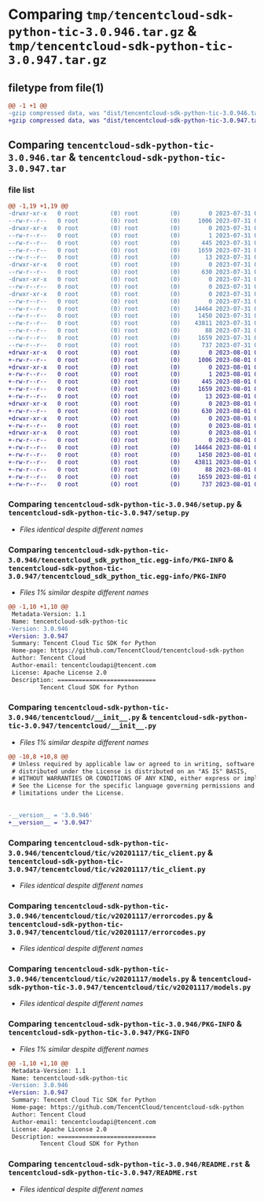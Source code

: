 # Comparing `tmp/tencentcloud-sdk-python-tic-3.0.946.tar.gz` & `tmp/tencentcloud-sdk-python-tic-3.0.947.tar.gz`

## filetype from file(1)

```diff
@@ -1 +1 @@
-gzip compressed data, was "dist/tencentcloud-sdk-python-tic-3.0.946.tar", last modified: Mon Jul 31 00:37:41 2023, max compression
+gzip compressed data, was "dist/tencentcloud-sdk-python-tic-3.0.947.tar", last modified: Tue Aug  1 00:57:53 2023, max compression
```

## Comparing `tencentcloud-sdk-python-tic-3.0.946.tar` & `tencentcloud-sdk-python-tic-3.0.947.tar`

### file list

```diff
@@ -1,19 +1,19 @@
-drwxr-xr-x   0 root         (0) root         (0)        0 2023-07-31 00:37:41.000000 tencentcloud-sdk-python-tic-3.0.946/
--rw-r--r--   0 root         (0) root         (0)     1006 2023-07-31 00:37:41.000000 tencentcloud-sdk-python-tic-3.0.946/setup.py
-drwxr-xr-x   0 root         (0) root         (0)        0 2023-07-31 00:37:41.000000 tencentcloud-sdk-python-tic-3.0.946/tencentcloud_sdk_python_tic.egg-info/
--rw-r--r--   0 root         (0) root         (0)        1 2023-07-31 00:37:41.000000 tencentcloud-sdk-python-tic-3.0.946/tencentcloud_sdk_python_tic.egg-info/dependency_links.txt
--rw-r--r--   0 root         (0) root         (0)      445 2023-07-31 00:37:41.000000 tencentcloud-sdk-python-tic-3.0.946/tencentcloud_sdk_python_tic.egg-info/SOURCES.txt
--rw-r--r--   0 root         (0) root         (0)     1659 2023-07-31 00:37:41.000000 tencentcloud-sdk-python-tic-3.0.946/tencentcloud_sdk_python_tic.egg-info/PKG-INFO
--rw-r--r--   0 root         (0) root         (0)       13 2023-07-31 00:37:41.000000 tencentcloud-sdk-python-tic-3.0.946/tencentcloud_sdk_python_tic.egg-info/top_level.txt
-drwxr-xr-x   0 root         (0) root         (0)        0 2023-07-31 00:37:41.000000 tencentcloud-sdk-python-tic-3.0.946/tencentcloud/
--rw-r--r--   0 root         (0) root         (0)      630 2023-07-31 00:37:41.000000 tencentcloud-sdk-python-tic-3.0.946/tencentcloud/__init__.py
-drwxr-xr-x   0 root         (0) root         (0)        0 2023-07-31 00:37:41.000000 tencentcloud-sdk-python-tic-3.0.946/tencentcloud/tic/
--rw-r--r--   0 root         (0) root         (0)        0 2023-07-31 00:37:41.000000 tencentcloud-sdk-python-tic-3.0.946/tencentcloud/tic/__init__.py
-drwxr-xr-x   0 root         (0) root         (0)        0 2023-07-31 00:37:41.000000 tencentcloud-sdk-python-tic-3.0.946/tencentcloud/tic/v20201117/
--rw-r--r--   0 root         (0) root         (0)        0 2023-07-31 00:37:41.000000 tencentcloud-sdk-python-tic-3.0.946/tencentcloud/tic/v20201117/__init__.py
--rw-r--r--   0 root         (0) root         (0)    14464 2023-07-31 00:37:41.000000 tencentcloud-sdk-python-tic-3.0.946/tencentcloud/tic/v20201117/tic_client.py
--rw-r--r--   0 root         (0) root         (0)     1450 2023-07-31 00:37:41.000000 tencentcloud-sdk-python-tic-3.0.946/tencentcloud/tic/v20201117/errorcodes.py
--rw-r--r--   0 root         (0) root         (0)    43811 2023-07-31 00:37:41.000000 tencentcloud-sdk-python-tic-3.0.946/tencentcloud/tic/v20201117/models.py
--rw-r--r--   0 root         (0) root         (0)       88 2023-07-31 00:37:41.000000 tencentcloud-sdk-python-tic-3.0.946/setup.cfg
--rw-r--r--   0 root         (0) root         (0)     1659 2023-07-31 00:37:41.000000 tencentcloud-sdk-python-tic-3.0.946/PKG-INFO
--rw-r--r--   0 root         (0) root         (0)      737 2023-07-31 00:37:41.000000 tencentcloud-sdk-python-tic-3.0.946/README.rst
+drwxr-xr-x   0 root         (0) root         (0)        0 2023-08-01 00:57:53.000000 tencentcloud-sdk-python-tic-3.0.947/
+-rw-r--r--   0 root         (0) root         (0)     1006 2023-08-01 00:57:53.000000 tencentcloud-sdk-python-tic-3.0.947/setup.py
+drwxr-xr-x   0 root         (0) root         (0)        0 2023-08-01 00:57:53.000000 tencentcloud-sdk-python-tic-3.0.947/tencentcloud_sdk_python_tic.egg-info/
+-rw-r--r--   0 root         (0) root         (0)        1 2023-08-01 00:57:53.000000 tencentcloud-sdk-python-tic-3.0.947/tencentcloud_sdk_python_tic.egg-info/dependency_links.txt
+-rw-r--r--   0 root         (0) root         (0)      445 2023-08-01 00:57:53.000000 tencentcloud-sdk-python-tic-3.0.947/tencentcloud_sdk_python_tic.egg-info/SOURCES.txt
+-rw-r--r--   0 root         (0) root         (0)     1659 2023-08-01 00:57:53.000000 tencentcloud-sdk-python-tic-3.0.947/tencentcloud_sdk_python_tic.egg-info/PKG-INFO
+-rw-r--r--   0 root         (0) root         (0)       13 2023-08-01 00:57:53.000000 tencentcloud-sdk-python-tic-3.0.947/tencentcloud_sdk_python_tic.egg-info/top_level.txt
+drwxr-xr-x   0 root         (0) root         (0)        0 2023-08-01 00:57:53.000000 tencentcloud-sdk-python-tic-3.0.947/tencentcloud/
+-rw-r--r--   0 root         (0) root         (0)      630 2023-08-01 00:57:53.000000 tencentcloud-sdk-python-tic-3.0.947/tencentcloud/__init__.py
+drwxr-xr-x   0 root         (0) root         (0)        0 2023-08-01 00:57:53.000000 tencentcloud-sdk-python-tic-3.0.947/tencentcloud/tic/
+-rw-r--r--   0 root         (0) root         (0)        0 2023-08-01 00:57:53.000000 tencentcloud-sdk-python-tic-3.0.947/tencentcloud/tic/__init__.py
+drwxr-xr-x   0 root         (0) root         (0)        0 2023-08-01 00:57:53.000000 tencentcloud-sdk-python-tic-3.0.947/tencentcloud/tic/v20201117/
+-rw-r--r--   0 root         (0) root         (0)        0 2023-08-01 00:57:53.000000 tencentcloud-sdk-python-tic-3.0.947/tencentcloud/tic/v20201117/__init__.py
+-rw-r--r--   0 root         (0) root         (0)    14464 2023-08-01 00:57:53.000000 tencentcloud-sdk-python-tic-3.0.947/tencentcloud/tic/v20201117/tic_client.py
+-rw-r--r--   0 root         (0) root         (0)     1450 2023-08-01 00:57:53.000000 tencentcloud-sdk-python-tic-3.0.947/tencentcloud/tic/v20201117/errorcodes.py
+-rw-r--r--   0 root         (0) root         (0)    43811 2023-08-01 00:57:53.000000 tencentcloud-sdk-python-tic-3.0.947/tencentcloud/tic/v20201117/models.py
+-rw-r--r--   0 root         (0) root         (0)       88 2023-08-01 00:57:53.000000 tencentcloud-sdk-python-tic-3.0.947/setup.cfg
+-rw-r--r--   0 root         (0) root         (0)     1659 2023-08-01 00:57:53.000000 tencentcloud-sdk-python-tic-3.0.947/PKG-INFO
+-rw-r--r--   0 root         (0) root         (0)      737 2023-08-01 00:57:53.000000 tencentcloud-sdk-python-tic-3.0.947/README.rst
```

### Comparing `tencentcloud-sdk-python-tic-3.0.946/setup.py` & `tencentcloud-sdk-python-tic-3.0.947/setup.py`

 * *Files identical despite different names*

### Comparing `tencentcloud-sdk-python-tic-3.0.946/tencentcloud_sdk_python_tic.egg-info/PKG-INFO` & `tencentcloud-sdk-python-tic-3.0.947/tencentcloud_sdk_python_tic.egg-info/PKG-INFO`

 * *Files 1% similar despite different names*

```diff
@@ -1,10 +1,10 @@
 Metadata-Version: 1.1
 Name: tencentcloud-sdk-python-tic
-Version: 3.0.946
+Version: 3.0.947
 Summary: Tencent Cloud Tic SDK for Python
 Home-page: https://github.com/TencentCloud/tencentcloud-sdk-python
 Author: Tencent Cloud
 Author-email: tencentcloudapi@tencent.com
 License: Apache License 2.0
 Description: ============================
         Tencent Cloud SDK for Python
```

### Comparing `tencentcloud-sdk-python-tic-3.0.946/tencentcloud/__init__.py` & `tencentcloud-sdk-python-tic-3.0.947/tencentcloud/__init__.py`

 * *Files 1% similar despite different names*

```diff
@@ -10,8 +10,8 @@
 # Unless required by applicable law or agreed to in writing, software
 # distributed under the License is distributed on an "AS IS" BASIS,
 # WITHOUT WARRANTIES OR CONDITIONS OF ANY KIND, either express or implied.
 # See the License for the specific language governing permissions and
 # limitations under the License.
 
 
-__version__ = '3.0.946'
+__version__ = '3.0.947'
```

### Comparing `tencentcloud-sdk-python-tic-3.0.946/tencentcloud/tic/v20201117/tic_client.py` & `tencentcloud-sdk-python-tic-3.0.947/tencentcloud/tic/v20201117/tic_client.py`

 * *Files identical despite different names*

### Comparing `tencentcloud-sdk-python-tic-3.0.946/tencentcloud/tic/v20201117/errorcodes.py` & `tencentcloud-sdk-python-tic-3.0.947/tencentcloud/tic/v20201117/errorcodes.py`

 * *Files identical despite different names*

### Comparing `tencentcloud-sdk-python-tic-3.0.946/tencentcloud/tic/v20201117/models.py` & `tencentcloud-sdk-python-tic-3.0.947/tencentcloud/tic/v20201117/models.py`

 * *Files identical despite different names*

### Comparing `tencentcloud-sdk-python-tic-3.0.946/PKG-INFO` & `tencentcloud-sdk-python-tic-3.0.947/PKG-INFO`

 * *Files 1% similar despite different names*

```diff
@@ -1,10 +1,10 @@
 Metadata-Version: 1.1
 Name: tencentcloud-sdk-python-tic
-Version: 3.0.946
+Version: 3.0.947
 Summary: Tencent Cloud Tic SDK for Python
 Home-page: https://github.com/TencentCloud/tencentcloud-sdk-python
 Author: Tencent Cloud
 Author-email: tencentcloudapi@tencent.com
 License: Apache License 2.0
 Description: ============================
         Tencent Cloud SDK for Python
```

### Comparing `tencentcloud-sdk-python-tic-3.0.946/README.rst` & `tencentcloud-sdk-python-tic-3.0.947/README.rst`

 * *Files identical despite different names*

